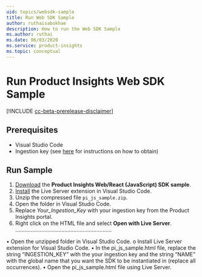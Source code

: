 ```yaml
---
uid: topics/websdk-sample
title: Run Web SDK Sample
author: ruthaisabokhae
description: How to run the Web SDK Sample
ms.author: ruthai
ms.date: 06/03/2020
ms.service: product-insights
ms.topic: conceptual
---
```


# Run Product Insights Web SDK Sample

[!INCLUDE [cc-beta-prerelease-disclaimer]( includes/cc-beta-prerelease-disclaimer.md)]

## Prerequisites

- Visual Studio Code
- Ingestion key (see [here](js.md) for instructions on how to obtain)

## Run Sample

1. [Download](https://download.pi.dynamics.com/sdk/ProductInsightsSamples/pi_js_sample.zip) the **Product Insights Web/React (JavaScript) SDK sample**.
2. [Install](https://marketplace.visualstudio.com/items?itemName=ritwickdey.LiveServer) the Live Server extension in Visual Studio Code.
3. Unzip the compressed file `pi_js_sample.zip`.
4. Open the folder in Visual Studio Code.
5. Replace *Your_Ingestion_Key* with your ingestion key from the Product Insights portal.
6. Right click on the HTML file and select **Open with Live Server**.
...............................................................




•	Open the unzipped folder in Visual Studio Code.
o	Install Live Server extension for Visual Studio Code.
•	In the pi_js_sample.html file, replace the string “INGESTION_KEY” with the your ingestion key and the string “NAME” with the global name that you want the SDK to be instantiated in (replace all occurrences).
•	Open the pi_js_sample.html file using Live Server. 
